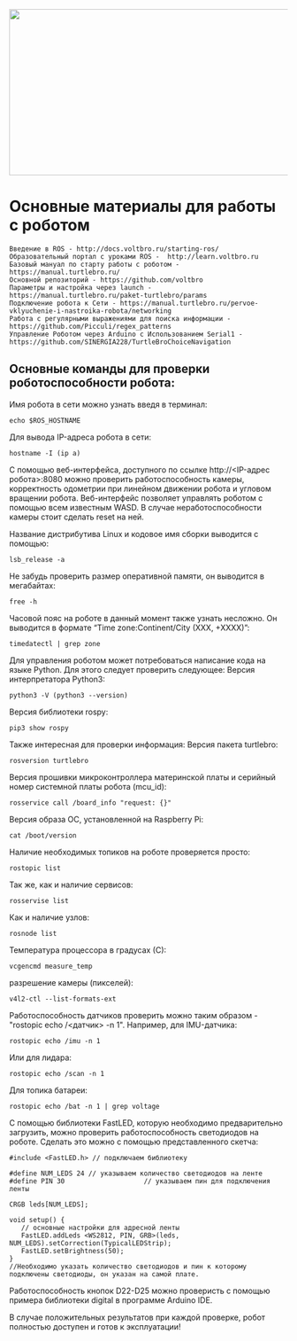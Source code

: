 <img src="https://user-images.githubusercontent.com/57194638/201707251-5aa29404-2494-4e16-be4a-0cd821a1c0d9.png" width="800" height="300">

# Основные материалы для работы с роботом

```
Введение в ROS - http://docs.voltbro.ru/starting-ros/
Образовательный портал с уроками ROS -  http://learn.voltbro.ru
Базовый мануал по старту работы с роботом - https://manual.turtlebro.ru/
Основной репозиторий - https://github.com/voltbro    
Параметры и настройка через launch -  https://manual.turtlebro.ru/paket-turtlebro/params
Подключение робота к Сети - https://manual.turtlebro.ru/pervoe-vklyuchenie-i-nastroika-robota/networking
Работа с регулярными выражениями для поиска информации - https://github.com/Picculi/regex_patterns
Управление Роботом через Arduino с Использованием Serial1 - https://github.com/SINERGIA228/TurtleBroChoiceNavigation
```
## Основные команды для проверки роботоспособности робота:

Имя робота в сети можно узнать введя в терминал:	
```
echo $ROS_HOSTNAME
```
Для вывода IP-адреса робота в сети:	
```
hostname -I (ip a)
```
С помощью веб-интерфейса, доступного по ссылке http://<IP-адрес робота>:8080 можно проверить работоспособность камеры, корректность одометрии при линейном движении робота и угловом вращении робота. Веб-интерфейс позволяет управлять роботом с помощью всем известным WASD. В случае неработоспособности камеры стоит сделать reset на ней. 

Название дистрибутива Linux и кодовое имя сборки выводится с помощью:	
```
lsb_release -a
```
Не забудь проверить размер оперативной памяти, он выводится в мегабайтах:
```
free -h
```
Часовой пояс на роботе в данный момент также узнать несложно. Он выводится в формате “Time zone:Continent/City (XXX, +XXXX)”:
```
timedatectl | grep zone
```
Для управления роботом может потребоваться написание кода на языке Python. Для этого следует проверить следующее:
Версия интерпретатора Python3:	
```
python3 -V (python3 --version)
```
Версия библиотеки rospy:	
```
pip3 show rospy
```
Также интересная для проверки информация:
Версия пакета turtlebro:
```
rosversion turtlebro
```
Версия прошивки микроконтроллера материнской платы и серийный номер системной платы робота (mcu_id):	
```
rosservice call /board_info "request: {}"
```
Версия образа ОС, установленной на Raspberry Pi:
```
cat /boot/version
```

Наличие необходимых топиков на роботе проверяется просто:	
```
rostopic list
```
Так же, как и наличие сервисов:
```
rosservise list
```
Как и наличие узлов:
```
rosnode list
```

Температура процессора в градусах (С):	
```
vcgencmd measure_temp
```

разрешение камеры (пикселей):	
```
v4l2-ctl --list-formats-ext
```

Работоспособность датчиков проверить можно таким образом - "rostopic echo /<датчик> -n 1".
Например, для IMU-датчика:	
```
rostopic echo /imu -n 1
```
Или для лидара:	
```
rostopic echo /scan -n 1
```
Для топика батареи:	
```
rostopic echo /bat -n 1 | grep voltage
```


С помощью библиотеки FastLED, которую необходимо предварительно загрузить,  можно проверить работоспособность светодиодов на роботе. Сделать это можно с помощью представленного скетча:
```
#include <FastLED.h> // подключаем библиотеку

#define NUM_LEDS 24 // указываем количество светодиодов на ленте
#define PIN 30                    // указываем пин для подключения ленты

CRGB leds[NUM_LEDS];

void setup() {
   // основные настройки для адресной ленты
   FastLED.addLeds <WS2812, PIN, GRB>(leds, NUM_LEDS).setCorrection(TypicalLEDStrip);
   FastLED.setBrightness(50);
}
//Необходимо указать количество светодиодов и пин к которому подключены светодиоды, он указан на самой плате.
```
Работоспособность кнопок D22-D25 можно проверисть с помощью примера библиотеки digital в программе Arduino IDE. 

В случае положительных результатов при каждой проверке, робот полностью доступен и готов к эксплуатации!
